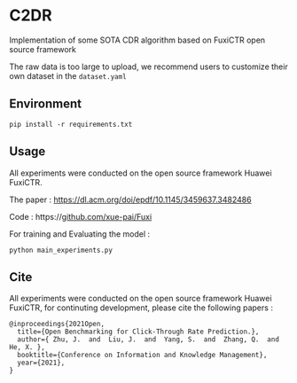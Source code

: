 # C2DR
Implementation of some SOTA CDR algorithm based on FuxiCTR open source framework

The raw data is too large to upload, we recommend users to customize their own dataset in the ```dataset.yaml```
## Environment
```
pip install -r requirements.txt
```
## Usage 
All experiments were conducted on the open source framework Huawei FuxiCTR.

The paper : https://dl.acm.org/doi/epdf/10.1145/3459637.3482486

Code : https://[github.com/xue-pai/Fuxi](https://github.com/xue-pai/FuxiCTR)

For training and Evaluating the model :
```
python main_experiments.py
```



## Cite
All experiments were conducted on the open source framework Huawei FuxiCTR, for continuting development, please cite the following papers :
```
@inproceedings{2021Open,
  title={Open Benchmarking for Click-Through Rate Prediction.},
  author={ Zhu, J.  and  Liu, J.  and  Yang, S.  and  Zhang, Q.  and  He, X. },
  booktitle={Conference on Information and Knowledge Management},
  year={2021},
}
```
